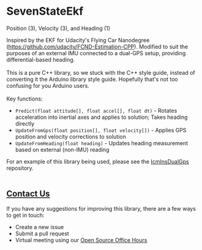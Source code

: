 # SevenStateEkf
Position (3), Velocity (3), and Heading (1)

Inspired by the EKF for Udacity's Flying Car Nanodegree (https://github.com/udacity/FCND-Estimation-CPP). Modified to suit the purposes of an external IMU connected to a dual-GPS setup, providing differential-based heading.<br><br>
This is a pure C++ library, so we stuck with the C++ style guide, instead of converting it the Arduino library style guide. Hopefully that's not too confusing for you Arduino users.<br><br>
Key functions:
* `Predict(float attitude[], float accel[], float dt)` - Rotates acceleration into inertial axes and applies to solution; Takes heading directly
* `UpdateFromGps(float position[], float velocity[])` - Applies GPS position and velocity corrections to solution
* `UpdateFromHeading(float heading)` - Updates heading measurement based on external (non-IMU) reading

For an example of this library being used, please see the [IcmInsDualGps](https://github.com/copperpunk-arduino/icm-ins-dual-gps) repository.
<br><br>
## <u>Contact Us</u>
If you have any suggestions for improving this library, there are a few ways to get in touch:<br>

*   Create a new issue
*   Submit a pull request
*   Virtual meeting using our [Open Source Office Hours](https://www.copperpunk.com/service-page/open-source-office-hours)

